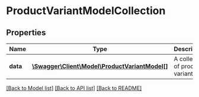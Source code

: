 # ProductVariantModelCollection

## Properties
Name | Type | Description | Notes
------------ | ------------- | ------------- | -------------
**data** | [**\Swagger\Client\Model\ProductVariantModel[]**](ProductVariantModel.md) | A collection of product variants | [optional] 


[[Back to Model list]](../README.md#documentation-for-models) [[Back to API list]](../README.md#documentation-for-api-endpoints) [[Back to README]](../README.md)



